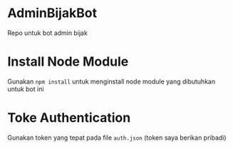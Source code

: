 # AdminBijakBot
Repo untuk bot admin bijak

# Install Node Module
Gunakan `npm install` untuk menginstall node module yang dibutuhkan untuk bot ini

# Toke Authentication
Gunakan token yang tepat pada file `auth.json` (token saya berikan pribadi)
